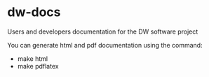 # dw-docs
Users and developers documentation for the DW software project

You can generate html and pdf documentation using the command:
 * make html
 * make pdflatex
